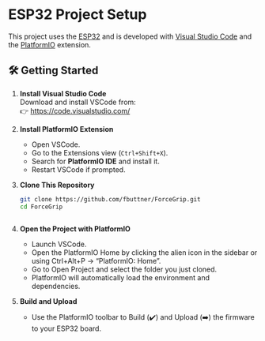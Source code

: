 # ESP32 Project Setup

This project uses the [ESP32](https://www.espressif.com/en/products/socs/esp32) and is developed with [Visual Studio Code](https://code.visualstudio.com/) and the [PlatformIO](https://platformio.org/) extension.

## 🛠️ Getting Started

1. **Install Visual Studio Code**  
   Download and install VSCode from:  
   👉 https://code.visualstudio.com/

2. **Install PlatformIO Extension**  
   - Open VSCode.
   - Go to the Extensions view (`Ctrl+Shift+X`).
   - Search for **PlatformIO IDE** and install it.
   - Restart VSCode if prompted.

3. **Clone This Repository**
   ```bash
   git clone https://github.com/fbuttner/ForceGrip.git
   cd ForceGrip
  
4. **Open the Project with PlatformIO**

    - Launch VSCode.
    - Open the PlatformIO Home by clicking the alien icon in the sidebar or using Ctrl+Alt+P → “PlatformIO: Home”.
    - Go to Open Project and select the folder you just cloned.
    - PlatformIO will automatically load the environment and dependencies.

5. **Build and Upload**

    - Use the PlatformIO toolbar to Build (✔️) and Upload (➡️) the firmware to your ESP32 board.
